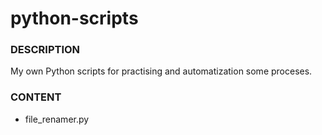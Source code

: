 # python-scripts

### DESCRIPTION
My own Python scripts for practising and automatization some proceses.

### CONTENT

* file_renamer.py